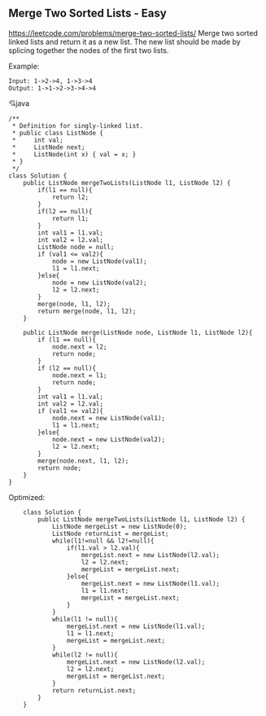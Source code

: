 ## Merge Two Sorted Lists - Easy
https://leetcode.com/problems/merge-two-sorted-lists/
Merge two sorted linked lists and return it as a new list. The new list should be made by splicing together the nodes of the first two lists.

Example:

    Input: 1->2->4, 1->3->4
    Output: 1->1->2->3->4->4
  
  :cupid:java
  
    /**
     * Definition for singly-linked list.
     * public class ListNode {
     *     int val;
     *     ListNode next;
     *     ListNode(int x) { val = x; }
     * }
     */
    class Solution {
        public ListNode mergeTwoLists(ListNode l1, ListNode l2) {
            if(l1 == null){
                return l2;
            }
            if(l2 == null){
                return l1;
            }
            int val1 = l1.val;
            int val2 = l2.val;
            ListNode node = null;
            if (val1 <= val2){
                node = new ListNode(val1);
                l1 = l1.next;
            }else{
                node = new ListNode(val2);
                l2 = l2.next;
            }
            merge(node, l1, l2);
            return merge(node, l1, l2);
        }

        public ListNode merge(ListNode node, ListNode l1, ListNode l2){
            if (l1 == null){
                node.next = l2;
                return node;
            }
            if (l2 == null){
                node.next = l1;
                return node;
            }
            int val1 = l1.val;
            int val2 = l2.val;
            if (val1 <= val2){
                node.next = new ListNode(val1);
                l1 = l1.next;
            }else{
                node.next = new ListNode(val2);
                l2 = l2.next;
            }
            merge(node.next, l1, l2);
            return node;
        }
    }
    
    
Optimized:

        class Solution {
            public ListNode mergeTwoLists(ListNode l1, ListNode l2) {
                ListNode mergeList = new ListNode(0);
                ListNode returnList = mergeList;
                while(l1!=null && l2!=null){
                    if(l1.val > l2.val){
                        mergeList.next = new ListNode(l2.val);
                        l2 = l2.next;
                        mergeList = mergeList.next;
                    }else{
                        mergeList.next = new ListNode(l1.val);
                        l1 = l1.next;
                        mergeList = mergeList.next;
                    }
                }
                while(l1 != null){
                    mergeList.next = new ListNode(l1.val);
                    l1 = l1.next;
                    mergeList = mergeList.next;
                }
                while(l2 != null){
                    mergeList.next = new ListNode(l2.val);
                    l2 = l2.next;
                    mergeList = mergeList.next;
                }
                return returnList.next;
            }
        }
